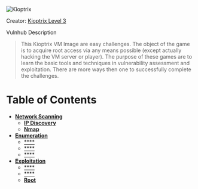 
![Kioptrix](https://user-images.githubusercontent.com/15880042/120109606-1899e400-c138-11eb-8d99-d67c479d9570.jpg)

Creator: [Kioptrix Level 3](https://www.vulnhub.com/author/kioptrix,8/)

Vulnhub Description
> This Kioptrix VM Image are easy challenges. The object of the game is to acquire root access via any means possible (except actually hacking the VM server or  player). The purpose of these games are to learn the basic tools and techniques in vulnerability assessment and exploitation. There are more ways then one to successfully complete the challenges.


# Table of Contents
- [**Network Scanning**](#network-scanning)
  - [**IP Discovery**](#ip-discovery)
  - [**Nmap**](#nmap)
- [**Enumeration**](#enumeration)
  - [****](#)
  - [****](#) 
  - [****](#)
- [**Exploitation**](#exploitation)
  - [****](#)
  - [****](#) 
  - [**Root**](#root)
